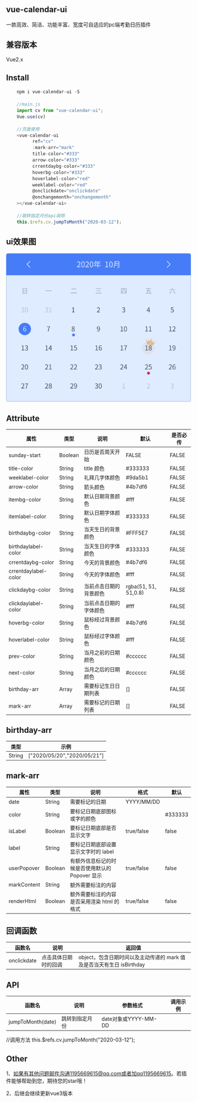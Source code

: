 ## vue-calendar-ui
一款高效、简洁、功能丰富、宽度可自适应的pc端考勤日历插件

## 兼容版本
Vue2.x

## Install
```javascript
	npm i vue-calendar-ui -S
	
	//main.js
	import cv from "vue-calendar-ui";
	Vue.use(cv)

	//页面使用
	<vue-calendar-ui
          ref="cv"
          :mark-arr="mark"
          title-color="#333"
          arrow-color="#333"
          crrentdaybg-color="#333"
          hoverbg-color="#333"
          hoverlabel-color="red"
          weeklabel-color="red"
          @onclickdate="onclickdate"
          @onchangemonth="onchangemonth"
	></vue-calendar-ui>
	
	//跳转指定月份api调用
	this.$refs.cv.jumpToMonth("2020-03-12"); 
```

## ui效果图
![效果图](./demo.jpg)

## Attribute
| 属性                 | 类型    | 说明                   | 默认                 | 是否必传 |
| -------------------- | ------- | ---------------------- | -------------------- | -------- |
| sunday-start         | Boolean | 日历是否周天开始       | FALSE                | FALSE    |
| title-color          | String  | title 颜色             | #333333              | FALSE    |
| weeklabel-color      | String  | 礼拜几字体颜色         | #9da5b1              | FALSE    |
| arrow-color          | String  | 箭头颜色               | #4b7df6              | FALSE    |
| itembg-color         | String  | 默认日期背景颜色       | #fff                 | FALSE    |
| itemlabel-color      | String  | 默认日期字体颜色       | #333333              | FALSE    |
| birthdaybg-color     | String  | 当天生日的背景颜色     | #FFF5E7              | FALSE    |
| birthdaylabel-color  | String  | 当天生日的字体颜色     | #333333              | FALSE    |
| crrentdaybg-color    | String  | 今天的背景颜色         | #4b7df6              | FALSE    |
| crrentdaylabel-color | String  | 今天的字体颜色         | #fff                 | FALSE    |
| clickdaybg-color     | String  | 当前点击日期的背景颜色 | rgba(51, 51, 51,0.8) | FALSE    |
| clickdaylabel-color  | String  | 当前点击日期的字体颜色 | #fff                 | FALSE    |
| hoverbg-color        | String  | 鼠标经过背景颜色       | #4b7df6              | FALSE    |
| hoverlabel-color     | String  | 鼠标经过字体颜色       | #fff                 | FALSE    |
| prev-color           | String  | 当月之前的日期颜色     | #cccccc              | FALSE    |
| next-color           | String  | 当月之后的日期颜色     | #cccccc              | FALSE    |
| birthday-arr         | Array   | 需要标记生日日期列表   | []                   | FALSE    |
| mark-arr             | Array   | 需要标记的日期列表     | []                   | FALSE    |

## birthday-arr
| 类型   | 示例                        |
| ------ | --------------------------- |
| String | ["2020/05/20","2020/05/21"] |

## mark-arr
| 属性        | 类型    | 说明                                            | 格式       | 默认    |
| ----------- | ------- | ----------------------------------------------- | ---------- | ------- |
| date        | String  | 需要标记的日期                                  | YYYY/MM/DD |         |
| color       | String  | 要标记日期底部图标或字的颜色                    |            | #333333 |
| isLabel     | Boolean | 要标记日期底部是否显示文字                      | true/false | false   |
| label       | String  | 要标记日期底部设置显示文字时的 label            |            |
| userPopover | Boolean | 有额外信息标记的时候是否使用默认的 Popover 显示 | true/false | false   |
| markContent | String  | 额外需要标注的内容                              |            |
| renderHtml  | Boolean | 额外需要标注的内容是否采用渲染 html 的格式      | true/false | false   |

## 回调函数
| 函数名        | 说明                    | 返回值                                                                |
| ------------- | ----------------------- | --------------------------------------------------------------------- |
| onclickdate   | 点击具体日期时的回调    | object，包含日期时间以及主动传递的 mark 值及是否当天有生日 isBirthday |
## API
| 函数名         | 说明         | 参数格式         | 调用示例                                                                                                   |
| ----------------- | -------------- | -------------------- | -------------------------------------------------------------------------------------------------------------- |
| jumpToMonth(date) | 跳转到指定月份 | date对象或YYYY-MM-DD | <vue-calendar-ui ref="cv" ></vue-calendar-ui>|

//调用方法
this.$refs.cv.jumpToMonth("2020-03-12"); 

## Other
1、如果有其他问题邮件沟通1195669615@qq.com或者加qq1195669615。若插件能够帮助到您，期待您的star哦！

2、后继会继续更新vue3版本